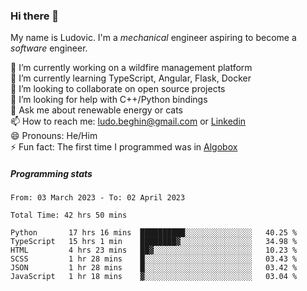 ### Hi there 👋

My name is Ludovic. I'm a *mechanical* engineer aspiring to become a *software* engineer.

 🔭 I’m currently working on a wildfire management platform<br/>
 🌱 I’m currently learning TypeScript, Angular, Flask, Docker<br/>
 👯 I’m looking to collaborate on open source projects<br/>
 🤔 I’m looking for help with C++/Python bindings<br/>
 💬 Ask me about renewable energy or cats<br/>
 📫 How to reach me: ludo.beghin@gmail.com or [Linkedin](https://www.linkedin.com/in/ludovic-beghin/)<br/>
 😄 Pronouns: He/Him<br/>
 ⚡ Fun fact: The first time I programmed was in [Algobox](https://fr.wikipedia.org/wiki/Algobox)<br/>

##### Programming stats
<!--START_SECTION:waka-->

```text
From: 03 March 2023 - To: 02 April 2023

Total Time: 42 hrs 50 mins

Python       17 hrs 16 mins  ██████████░░░░░░░░░░░░░░░   40.25 %
TypeScript   15 hrs 1 min    ████████▓░░░░░░░░░░░░░░░░   34.98 %
HTML         4 hrs 23 mins   ██▓░░░░░░░░░░░░░░░░░░░░░░   10.23 %
SCSS         1 hr 28 mins    █░░░░░░░░░░░░░░░░░░░░░░░░   03.43 %
JSON         1 hr 28 mins    █░░░░░░░░░░░░░░░░░░░░░░░░   03.42 %
JavaScript   1 hr 18 mins    ▓░░░░░░░░░░░░░░░░░░░░░░░░   03.04 %
```

<!--END_SECTION:waka-->
